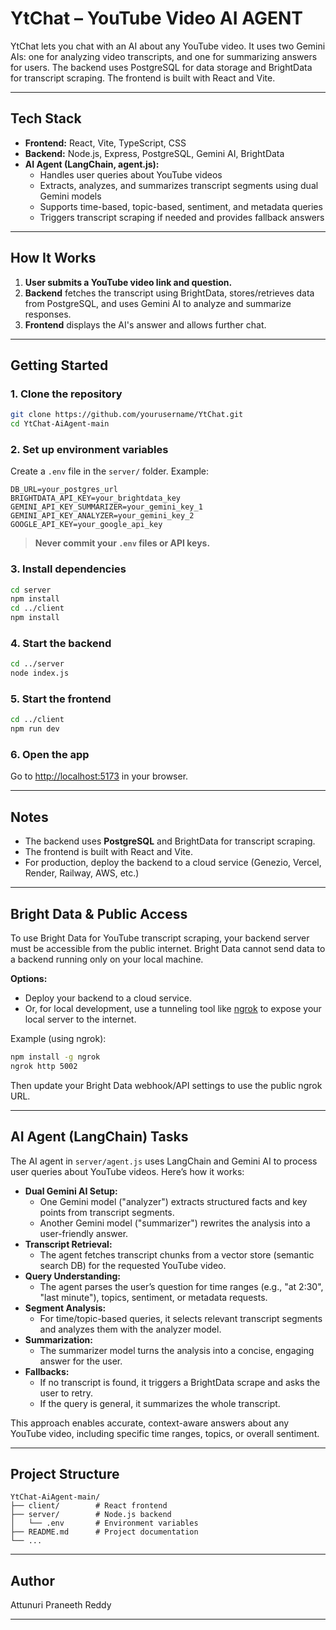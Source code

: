 # YtChat – YouTube Video AI AGENT

YtChat lets you chat with an AI about any YouTube video. It uses two Gemini AIs: one for analyzing video transcripts, and one for summarizing answers for users. The backend uses PostgreSQL for data storage and BrightData for transcript scraping. The frontend is built with React and Vite.

---

## Tech Stack

- **Frontend:** React, Vite, TypeScript, CSS
- **Backend:** Node.js, Express, PostgreSQL, Gemini AI, BrightData
- **AI Agent (LangChain, agent.js):**
  - Handles user queries about YouTube videos
  - Extracts, analyzes, and summarizes transcript segments using dual Gemini models
  - Supports time-based, topic-based, sentiment, and metadata queries
  - Triggers transcript scraping if needed and provides fallback answers


---

## How It Works

1. **User submits a YouTube video link and question.**
2. **Backend** fetches the transcript using BrightData, stores/retrieves data from PostgreSQL, and uses Gemini AI to analyze and summarize responses.
3. **Frontend** displays the AI's answer and allows further chat.

---

## Getting Started

### 1. Clone the repository

```bash
git clone https://github.com/yourusername/YtChat.git
cd YtChat-AiAgent-main
```

### 2. Set up environment variables

Create a `.env` file in the `server/` folder. Example:

```
DB_URL=your_postgres_url
BRIGHTDATA_API_KEY=your_brightdata_key
GEMINI_API_KEY_SUMMARIZER=your_gemini_key_1
GEMINI_API_KEY_ANALYZER=your_gemini_key_2
GOOGLE_API_KEY=your_google_api_key
```

> **Never commit your `.env` files or API keys.**

### 3. Install dependencies

```bash
cd server
npm install
cd ../client
npm install
```

### 4. Start the backend

```bash
cd ../server
node index.js
```

### 5. Start the frontend

```bash
cd ../client
npm run dev
```

### 6. Open the app

Go to [http://localhost:5173](http://localhost:5173) in your browser.

---

## Notes

- The backend uses **PostgreSQL** and BrightData for transcript scraping.
- The frontend is built with React and Vite.
- For production, deploy the backend to a cloud service (Genezio, Vercel, Render, Railway, AWS, etc.)

---

## Bright Data & Public Access

To use Bright Data for YouTube transcript scraping, your backend server must be accessible from the public internet. Bright Data cannot send data to a backend running only on your local machine.

**Options:**
- Deploy your backend to a cloud service.
- Or, for local development, use a tunneling tool like [ngrok](https://ngrok.com/) to expose your local server to the internet.

Example (using ngrok):

```bash
npm install -g ngrok
ngrok http 5002
```
Then update your Bright Data webhook/API settings to use the public ngrok URL.

---

## AI Agent (LangChain) Tasks

The AI agent in `server/agent.js` uses LangChain and Gemini AI to process user queries about YouTube videos. Here’s how it works:

- **Dual Gemini AI Setup:**
  - One Gemini model ("analyzer") extracts structured facts and key points from transcript segments.
  - Another Gemini model ("summarizer") rewrites the analysis into a user-friendly answer.
- **Transcript Retrieval:**
  - The agent fetches transcript chunks from a vector store (semantic search DB) for the requested YouTube video.
- **Query Understanding:**
  - The agent parses the user’s question for time ranges (e.g., "at 2:30", "last minute"), topics, sentiment, or metadata requests.
- **Segment Analysis:**
  - For time/topic-based queries, it selects relevant transcript segments and analyzes them with the analyzer model.
- **Summarization:**
  - The summarizer model turns the analysis into a concise, engaging answer for the user.
- **Fallbacks:**
  - If no transcript is found, it triggers a BrightData scrape and asks the user to retry.
  - If the query is general, it summarizes the whole transcript.

This approach enables accurate, context-aware answers about any YouTube video, including specific time ranges, topics, or overall sentiment.

---

## Project Structure

```
YtChat-AiAgent-main/
├── client/        # React frontend
├── server/        # Node.js backend
│   └── .env       # Environment variables
├── README.md      # Project documentation
└── ...
```

---

## Author

Attunuri Praneeth Reddy

---


